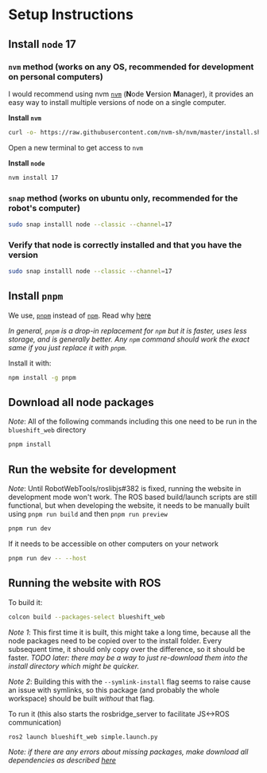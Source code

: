 # Setup Instructions

## Install `node` 17

### `nvm` method (works on any OS, recommended for development on personal computers)
I would recommend using nvm [`nvm`](https://github.com/nvm-sh/nvm) (**N**ode **V**ersion **M**anager), it provides an easy way to install multiple versions of node on a single computer.

**Install `nvm`**
```bash
curl -o- https://raw.githubusercontent.com/nvm-sh/nvm/master/install.sh | bash
```
Open a new terminal to get access to `nvm`

**Install `node`**
```bash
nvm install 17
```
### `snap` method (works on ubuntu only, recommended for the robot's computer)
```bash
sudo snap installl node --classic --channel=17
```

### Verify that node is correctly installed and that you have the version
```bash
sudo snap installl node --classic --channel=17
```

## Install `pnpm`

We use, [`pnpm`](https://github.com/pnpm/pnpm) instead of [`npm`](https://www.npmjs.com/about). Read why [here](https://betterprogramming.pub/the-case-for-pnpm-over-npm-or-yarn-2b221607119)

_In general, `pnpm` is a drop-in replacement for `npm` but it is faster, uses less storage, and is generally better.
Any `npm` command should work the exact same if you just replace it with `pnpm`._

Install it with:

```bash
npm install -g pnpm
```

## Download all node packages
_Note_: All of the following commands including this one need to be run in the `blueshift_web` directory

```bash
pnpm install
```

## Run the website for development

_Note_: Until RobotWebTools/roslibjs#382 is fixed, running the website in development mode won't work. The ROS based build/launch scripts are still functional, but when developing the website, it needs to be manually built using `pnpm run build` and then `pnpm run preview`

```bash
pnpm run dev
```

If it needs to be accessible on other computers on your network

```bash
pnpm run dev -- --host
```

## Running the website with ROS

To build it:

```bash
colcon build --packages-select blueshift_web
```

_Note 1_: This first time it is built, this might take a long time, because all the node packages need to be copied over to the install folder. Every subsequent time, it should only copy over the difference, so it should be faster. _TODO later: there may be a way to just re-download them into the install directory which might be quicker._

_Note 2_: Building this with the `--symlink-install` flag seems to raise cause an issue with symlinks, so this package (and probably the whole workspace) should be built _without_ that flag.

To run it (this also starts the rosbridge_server to facilitate JS<->ROS communication)

```bash
ros2 launch blueshift_web simple.launch.py
```

_Note: if there are any errors about missing packages, make download all dependencies as described [here](../README.md#install-dependencies)_
